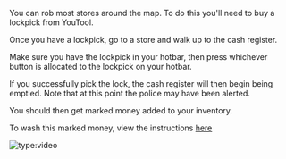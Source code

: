 You can rob most stores around the map. To do this you'll need to buy a lockpick from YouTool.

Once you have a lockpick, go to a store and walk up to the cash register.

Make sure you have the lockpick in your hotbar, then press whichever button is allocated to the lockpick on your hotbar.

If you successfully pick the lock, the cash register will then begin being emptied. Note that at this point the police may have been alerted.

You should then get marked money added to your inventory.

To wash this marked money, view the instructions [here](https://plantpotrp.jdbnet.co.uk/Services/Money%20Wash/)

![type:video](https://www.youtube.com/embed/l7XD1JpYvQY?si=DlEo1nU2suaDMiiX)